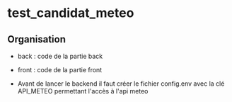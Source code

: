 # test_candidat_meteo

## Organisation

- back : code de la partie back
- front : code de la partie front

- Avant de lancer le backend il faut créer le fichier config.env avec la clé API_METEO permettant l'accès à l'api meteo
